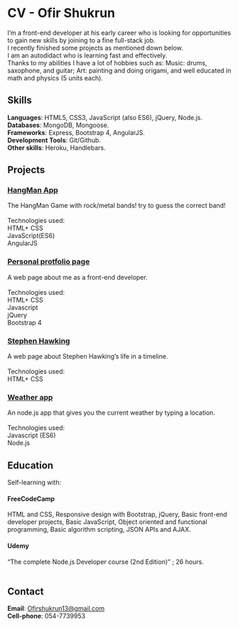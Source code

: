 # CV - Ofir Shukrun

I’m a front-end developer at his early career who is looking for opportunities to gain new skills by joining to a fine full-stack job.<br> I recently finished some projects as mentioned down below.<br>  I am an autodidact who is learning fast and effectively.<br>  Thanks to my abilities I have a lot of hobbies such as: Music: drums, saxophone, and guitar; Art: painting and doing origami, and well educated in math and physics (5 units each).<br> 
## Skills
**Languages**: HTML5, CSS3, JavaScript (also ES6), jQuery, Node.js.<br> 
**Databases**: MongoDB, Mongoose.<br> 
**Frameworks**: Express, Bootstrap 4, AngularJS.<br> 
**Development Tools**: Git/Github.<br> 
**Other skills**: Heroku, Handlebars.
## Projects
### [HangMan App](https://github.com/OfirShukrun/HangMan-App)
The HangMan Game with rock/metal bands! try to guess the correct band!<br> 
<br>
Technologies used: <br> 
HTML+ CSS<br>
JavaScript(ES6)<br>
AngularJS
### [Personal protfolio page](https://github.com/OfirShukrun/Personal-Protfolio)
A web page about me as a front-end developer.<br> 
<br>
Technologies used: <br> 
HTML+ CSS<br> 
Javascript<br> 
jQuery<br> 
Bootstrap 4<br> 
### [Stephen Hawking](https://github.com/OfirShukrun/StephenHawkingPage)
A web page about Stephen Hawking’s life in a timeline.<br> 
<br>
Technologies used: <br> 
HTML+ CSS<br> 
### [Weather app](https://github.com/OfirShukrun/Weather-app)
An node.js app that gives you the current weather by typing a location.<br> 
<br>
Technologies used: <br> 
Javascript (ES6)<br> 
Node.js<br> 
## Education<br> 
Self-learning with:<br> 
#### FreeCodeCamp 
HTML and CSS, Responsive design with Bootstrap, jQuery, Basic front-end developer projects, Basic JavaScript, Object oriented and functional programming, Basic algorithm scripting, JSON APIs and AJAX.<br> 
#### Udemy 
“The complete Node.js Developer course (2nd Edition)” ; 26 hours.<br> 
<br> 
## Contact
**Email**: Ofirshukrun13@gmail.com<br> 
**Cell-phone**: 054-7739953
